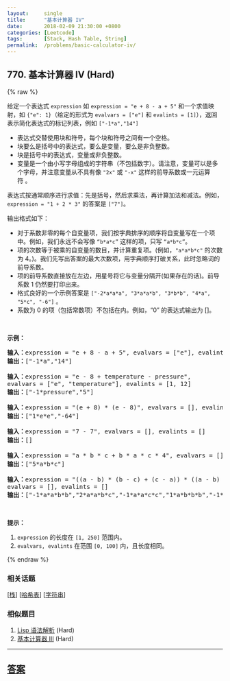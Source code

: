 ```yaml
---
layout:     single
title:      "基本计算器 IV"
date:       2018-02-09 21:30:00 +0800
categories: [Leetcode]
tags:       [Stack, Hash Table, String]
permalink:  /problems/basic-calculator-iv/
---
```


## 770. 基本计算器 IV (Hard)

{% raw %}

<p>给定一个表达式&nbsp;<code>expression</code>&nbsp;如&nbsp;<code>expression = &quot;e + 8 - a + 5&quot;</code>&nbsp;和一个求值映射，如&nbsp;<code>{&quot;e&quot;: 1}</code>（给定的形式为&nbsp;<code>evalvars = [&quot;e&quot;]</code> 和&nbsp;<code>evalints = [1]</code>），返回表示简化表达式的标记列表，例如 <code>[&quot;-1*a&quot;,&quot;14&quot;]</code></p>

<ul>
	<li>表达式交替使用块和符号，每个块和符号之间有一个空格。</li>
	<li>块要么是括号中的表达式，要么是变量，要么是非负整数。</li>
	<li>块是括号中的表达式，变量或非负整数。</li>
	<li>变量是一个由小写字母组成的字符串（不包括数字）。请注意，变量可以是多个字母，并注意变量从不具有像&nbsp;<code>&quot;2x&quot;</code>&nbsp;或&nbsp;<code>&quot;-x&quot;</code>&nbsp;这样的前导系数或一元运算符&nbsp;。</li>
</ul>

<p>表达式按通常顺序进行求值：先是括号，然后求乘法，再计算加法和减法。例如，<code>expression = &quot;1 + 2 * 3&quot;</code>&nbsp;的答案是 <code>[&quot;7&quot;]</code>。</p>

<p>输出格式如下：</p>

<ul>
	<li>对于系数非零的每个自变量项，我们按字典排序的顺序将自变量写在一个项中。例如，我们永远不会写像 <code>&ldquo;b*a*c&rdquo;</code> 这样的项，只写 <code>&ldquo;a*b*c&rdquo;</code>。</li>
	<li>项的次数等于被乘的自变量的数目，并计算重复项。(例如，<code>&quot;a*a*b*c&quot;</code> 的次数为 4。)。我们先写出答案的最大次数项，用字典顺序打破关系，此时忽略词的前导系数。</li>
	<li>项的前导系数直接放在左边，用星号将它与变量分隔开(如果存在的话)。前导系数 1 仍然要打印出来。</li>
	<li>格式良好的一个示例答案是&nbsp;<code>[&quot;-2*a*a*a&quot;, &quot;3*a*a*b&quot;, &quot;3*b*b&quot;, &quot;4*a&quot;, &quot;5*c&quot;, &quot;-6&quot;]</code>&nbsp;。</li>
	<li>系数为 0 的项（包括常数项）不包括在内。例如，&ldquo;0&rdquo; 的表达式输出为 []。</li>
</ul>

<p>&nbsp;</p>

<p><strong>示例：</strong></p>

<pre><strong>输入：</strong>expression = &quot;e + 8 - a + 5&quot;, evalvars = [&quot;e&quot;], evalints = [1]
<strong>输出：</strong>[&quot;-1*a&quot;,&quot;14&quot;]

<strong>输入：</strong>expression = &quot;e - 8 + temperature - pressure&quot;,
evalvars = [&quot;e&quot;, &quot;temperature&quot;], evalints = [1, 12]
<strong>输出：</strong>[&quot;-1*pressure&quot;,&quot;5&quot;]

<strong>输入：</strong>expression = &quot;(e + 8) * (e - 8)&quot;, evalvars = [], evalints = []
<strong>输出：</strong>[&quot;1*e*e&quot;,&quot;-64&quot;]

<strong>输入：</strong>expression = &quot;7 - 7&quot;, evalvars = [], evalints = []
<strong>输出：</strong>[]

<strong>输入：</strong>expression = &quot;a * b * c + b * a * c * 4&quot;, evalvars = [], evalints = []
<strong>输出：</strong>[&quot;5*a*b*c&quot;]

<strong>输入：</strong>expression = &quot;((a - b) * (b - c) + (c - a)) * ((a - b) + (b - c) * (c - a))&quot;,
evalvars = [], evalints = []
<strong>输出：</strong>[&quot;-1*a*a*b*b&quot;,&quot;2*a*a*b*c&quot;,&quot;-1*a*a*c*c&quot;,&quot;1*a*b*b*b&quot;,&quot;-1*a*b*b*c&quot;,&quot;-1*a*b*c*c&quot;,&quot;1*a*c*c*c&quot;,&quot;-1*b*b*b*c&quot;,&quot;2*b*b*c*c&quot;,&quot;-1*b*c*c*c&quot;,&quot;2*a*a*b&quot;,&quot;-2*a*a*c&quot;,&quot;-2*a*b*b&quot;,&quot;2*a*c*c&quot;,&quot;1*b*b*b&quot;,&quot;-1*b*b*c&quot;,&quot;1*b*c*c&quot;,&quot;-1*c*c*c&quot;,&quot;-1*a*a&quot;,&quot;1*a*b&quot;,&quot;1*a*c&quot;,&quot;-1*b*c&quot;]
</pre>

<p>&nbsp;</p>

<p><strong>提示：</strong></p>

<ol>
	<li><code>expression</code> 的长度在&nbsp;<code>[1, 250]</code>&nbsp;范围内。</li>
	<li><code>evalvars, evalints</code> 在范围&nbsp;<code>[0, 100]</code>&nbsp;内，且长度相同。</li>
</ol>

{% endraw %}

### 相关话题
  [[栈](https://github.com/openset/leetcode/tree/master/tag/stack/README.md)]
  [[哈希表](https://github.com/openset/leetcode/tree/master/tag/hash-table/README.md)]
  [[字符串](https://github.com/openset/leetcode/tree/master/tag/string/README.md)]

### 相似题目
  1. [Lisp 语法解析](/problems/parse-lisp-expression) (Hard)
  1. [基本计算器 III](/problems/basic-calculator-iii) (Hard)

---

## [答案](https://github.com/openset/leetcode/tree/master/problems/basic-calculator-iv)
